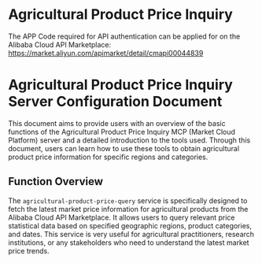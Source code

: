 # Agricultural Product Price Inquiry

The APP Code required for API authentication can be applied for on the Alibaba Cloud API Marketplace: https://market.aliyun.com/apimarket/detail/cmapi00044839

# Agricultural Product Price Inquiry Server Configuration Document

This document aims to provide users with an overview of the basic functions of the Agricultural Product Price Inquiry MCP (Market Cloud Platform) server and a detailed introduction to the tools used. Through this document, users can learn how to use these tools to obtain agricultural product price information for specific regions and categories.

## Function Overview

The `agricultural-product-price-query` service is specifically designed to fetch the latest market price information for agricultural products from the Alibaba Cloud API Marketplace. It allows users to query relevant price statistical data based on specified geographic regions, product categories, and dates. This service is very useful for agricultural practitioners, research institutions, or any stakeholders who need to understand the latest market price trends.

